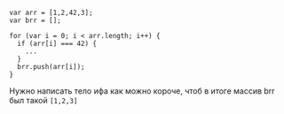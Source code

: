 ```
var arr = [1,2,42,3];
var brr = [];

for (var i = 0; i < arr.length; i++) {
  if (arr[i] === 42) {
    ...
  }
  brr.push(arr[i]);
}
```

Нужно написать тело ифа как можно короче, чтоб в итоге массив brr был такой `[1,2,3]`